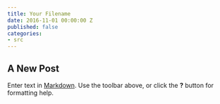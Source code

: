 ```yaml
---
title: Your Filename
date: 2016-11-01 00:00:00 Z
published: false
categories:
- src
---
```


## A New Post

Enter text in [Markdown](http://daringfireball.net/projects/markdown/). Use the toolbar above, or click the **?** button for formatting help.
